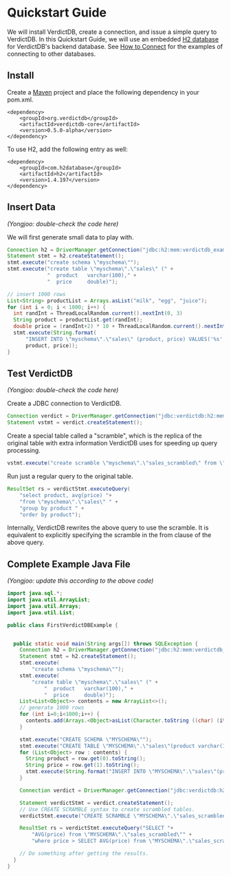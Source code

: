 # Quickstart Guide

We will install VerdictDB, create a connection, and issue a simple query to VerdictDB. In this Quickstart Guide, we will use an embedded [H2 database](http://www.h2database.com/) for VerdictDB's backend database. See [How to Connect](/getting_started/connection/) for the examples of connecting to other databases.


## Install

Create a [Maven](https://maven.apache.org/) project and
place the following dependency in your pom.xml.
```pom
<dependency>
    <groupId>org.verdictdb</groupId>
    <artifactId>verdictdb-core</artifactId>
    <version>0.5.0-alpha</version>
</dependency>
```

To use H2, add the following entry as well:
```pom
<dependency>
    <groupId>com.h2database</groupId>
    <artifactId>h2</artifactId>
    <version>1.4.197</version>
</dependency>
```


## Insert Data

*(Yongjoo: double-check the code here)*

We will first generate small data to play with.

```java
Connection h2 = DriverManager.getConnection("jdbc:h2:mem:verdictdb_example_db");
Statement stmt = h2.createStatement();
stmt.execute("create schema \"myschema\"");
stmt.execute("create table \"myschema\".\"sales\" (" +
             "  product   varchar(100)," +
             "  price     double)");

// insert 1000 rows
List<String> productList = Arrays.asList("milk", "egg", "juice");
for (int i = 0; i < 1000; i++) {
  int randInt = ThreadLocalRandom.current().nextInt(0, 3)
  String product = productList.get(randInt);
  double price = (randInt+2) * 10 + ThreadLocalRandom.current().nextInt(0, 10);
  stmt.execute(String.format(
      "INSERT INTO \"myschema\".\"sales\" (product, price) VALUES('%s', %.0f)",
      product, price));
}
```



## Test VerdictDB

*(Yongjoo: double-check the code here)*

Create a JDBC connection to VerdictDB.

```java
Connection verdict = DriverManager.getConnection("jdbc:verdictdb:h2:mem:verdictdb_example_db");
Statement vstmt = verdict.createStatement();
```

Create a special table called a "scramble", which is the replica of the original table with extra information VerdictDB uses for speeding up query processing.

```java
vstmt.execute("create scramble \"myschema\".\"sales_scrambled\" from \"myschema\".\"sales\"");
```

Run just a regular query to the original table.

```java
ResultSet rs = verdictStmt.executeQuery(
    "select product, avg(price) "+
    "from \"myschema\".\"sales\" " +
    "group by product " +
    "order by product");
```

Internally, VerdictDB rewrites the above query to use the scramble. It is equivalent to explicitly specifying the scramble in the from clause of the above query.


## Complete Example Java File

*(Yongjoo: update this according to the above code)*

```java
import java.sql.*;
import java.util.ArrayList;
import java.util.Arrays;
import java.util.List;

public class FirstVerdictDBExample {


  public static void main(String args[]) throws SQLException {
    Connection h2 = DriverManager.getConnection("jdbc:h2:mem:verdictdb_example_db");
    Statement stmt = h2.createStatement();
    stmt.execute(
        "create schema \"myschema\"");
    stmt.execute(
        "create table \"myschema\".\"sales\" (" +
            "  product   varchar(100)," +
            "  price     double)");
    List<List<Object>> contents = new ArrayList<>();
    // generate 1000 rows
    for (int i=0;i<1000;i++) {
      contents.add(Arrays.<Object>asList(Character.toString ((char) (i%26+65)), Math.random()*100));
    }

    stmt.execute("CREATE SCHEMA \"MYSCHEMA\"");
    stmt.execute("CREATE TABLE \"MYSCHEMA\".\"sales\"(product varchar(100), price double)");
    for (List<Object> row : contents) {
      String product = row.get(0).toString();
      String price = row.get(1).toString();
      stmt.execute(String.format("INSERT INTO \"MYSCHEMA\".\"sales\"(product, price) VALUES('%s', %s)", product, price));
    }

    Connection verdict = DriverManager.getConnection("jdbc:verdictdb:h2:mem:verdictdb_example_db");

    Statement verdictStmt = verdict.createStatement();
    // Use CREATE SCRAMBLE syntax to create scrambled tables.
    verdictStmt.execute("CREATE SCRAMBLE \"MYSCHEMA\".\"sales_scrambled\" FROM \"MYSCHEMA\".\"sales\"");

    ResultSet rs = verdictStmt.executeQuery("SELECT "+
        "AVG(price) from \"MYSCHEMA\".\"sales_scrambled\"" +
        "where price > SELECT AVG(price) from \"MYSCHEMA\".\"sales_scrambled\"");

    // Do something after getting the results.
  }
}
```